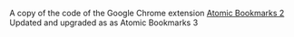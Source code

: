 
A copy of the code of the Google Chrome extension  [Atomic Bookmarks 2](https://chrome.google.com/webstore/detail/atomic-bookmarks-2/njacljdblagcjdmljcgpjkcinfflmgdk)
Updated and upgraded as as Atomic Bookmarks 3